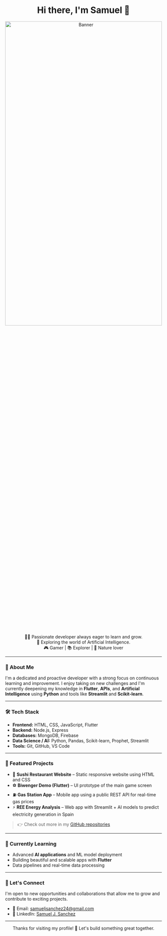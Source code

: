 <h1 align="center">Hi there, I'm Samuel 👋</h1>

<p align="center">
  <img src="https://your-banner-image-url.com/banner.jpg" alt="Banner" width="100%" height="50%" />
</p>

<p align="center">
  👨‍💻 Passionate developer always eager to learn and grow.<br>
  🚀 Exploring the world of Artificial Intelligence.<br>
  🎮 Gamer | 📚 Explorer | 🌿 Nature lover
</p>

---

### 🚀 About Me

I'm a dedicated and proactive developer with a strong focus on continuous learning and improvement. I enjoy taking on new challenges and I'm currently deepening my knowledge in **Flutter**, **APIs**, and **Artificial Intelligence** using **Python** and tools like **Streamlit** and **Scikit-learn**.

---

### 🛠️ Tech Stack

- **Frontend:** HTML, CSS, JavaScript, Flutter  
- **Backend:** Node.js, Express  
- **Databases:** MongoDB, Firebase  
- **Data Science / AI:** Python, Pandas, Scikit-learn, Prophet, Streamlit  
- **Tools:** Git, GitHub, VS Code

---

### 📌 Featured Projects

- 🍣 **Sushi Restaurant Website** – Static responsive website using HTML and CSS  
- ⚽ **Biwenger Demo (Flutter)** – UI prototype of the main game screen  
- ⛽ **Gas Station App** – Mobile app using a public REST API for real-time gas prices  
- ⚡ **REE Energy Analysis** – Web app with Streamlit + AI models to predict electricity generation in Spain  

> 👉 Check out more in my [GitHub repositories](https://github.com/Samu-Sr00?tab=repositories)

---

### 🌱 Currently Learning

- Advanced **AI applications** and ML model deployment  
- Building beautiful and scalable apps with **Flutter**  
- Data pipelines and real-time data processing

---

### 🤝 Let's Connect

I'm open to new opportunities and collaborations that allow me to grow and contribute to exciting projects.

- 📧 Email: samueljsanchez24@gmail.com  
- 💼 LinkedIn: [Samuel J. Sanchez](https://www.linkedin.com/in/samuel-j-sanchez)

---

<p align="center">
  Thanks for visiting my profile! 💙 Let's build something great together.
</p>
